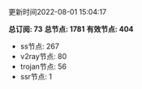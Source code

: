 更新时间2022-08-01 15:04:17

**总订阅: 73**
**总节点: 1781**
**有效节点: 404**
- ss节点: 267
- v2ray节点: 80
- trojan节点: 56
- ssr节点: 1
